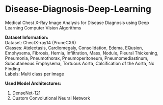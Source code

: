 # Disease-Diagnosis-Deep-Learning
Medical Chest X-Ray Image Analysis for Disease Diagnosis using Deep Learning Computer Vision Algorithms

**Dataset Information:**  
Dataset: ChectX-ray14 (PruneCXR)  
Classes: Atelectasis, Cardiomegaly, Consolidation, Edema, EQusion, Emphysema, Fibrosis, Hernia, Infiltration, Mass, Nodule, Pleural Thickening, Pneumonia, Pneumothorax, Pneumoperitoneum, Pneumomediastinum, Subcutaneous Emphysema, Tortuous Aorta, Calcification of the Aorta, No Finding  
Labels: Multi class per image

**Used Model Architectures:**
1. DenseNet-121
2. Custom Convolutional Neural Network

